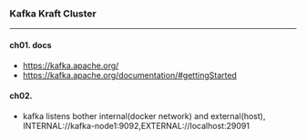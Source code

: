 ### Kafka Kraft Cluster
---

#### ch01. docs
- https://kafka.apache.org/
- https://kafka.apache.org/documentation/#gettingStarted

#### ch02. 
- kafka listens bother internal(docker network) and external(host), INTERNAL://kafka-node1:9092,EXTERNAL://localhost:29091
